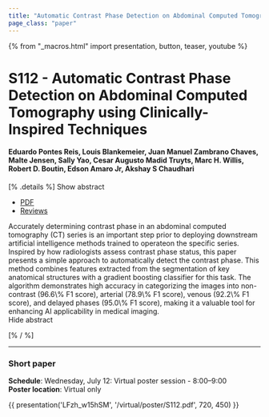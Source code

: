 ```yaml
---
title: "Automatic Contrast Phase Detection on Abdominal Computed Tomography using Clinically-Inspired Techniques"
page_class: "paper"
---
```


{% from "_macros.html" import presentation, button, teaser, youtube %}

# S112 - Automatic Contrast Phase Detection on Abdominal Computed Tomography using Clinically-Inspired Techniques

#### Eduardo Pontes Reis, Louis Blankemeier, Juan Manuel Zambrano Chaves, Malte Jensen, Sally Yao, Cesar Augusto Madid Truyts, Marc H. Willis, Robert D. Boutin, Edson Amaro Jr, Akshay S Chaudhari


[% .details %]
<a class="toggle_visibility" data-selector=".abstract" data-level="3">Show abstract</a>
- <a href="https://openreview.net/pdf?id=B8e-iS9j43">PDF</a>
- <a href="https://openreview.net/forum?id=B8e-iS9j43">Reviews</a>

<p>
    <span class="abstract">
        Accurately determining contrast phase in an abdominal computed tomography (CT) series is an important step prior to deploying downstream artificial intelligence methods trained to operateon the specific series. Inspired by how radiologists assess contrast phase status, this paper presents a simple approach to automatically detect the contrast phase. This method combines features extracted from the segmentation of key anatomical structures with a gradient boosting classifier for this task. The algorithm demonstrates high accuracy in categorizing the images into non-contrast (96.6\% F1 score), arterial (78.9\% F1 score), venous (92.2\% F1 score), and delayed phases (95.0\% F1 score), making it a valuable tool for enhancing AI applicability in medical imaging.
        <br>
        <span class="actions"><a class="toggle_visibility" data-level="2">Hide abstract</a></span>
    </span>
</p>
[% / %]

---


### Short paper

**Schedule**: Wednesday, July 12: Virtual poster session - 8:00–9:00<br>
**Poster location**: Virtual only

{{ presentation('LFzh_w15hSM', '/virtual/poster/S112.pdf', 720, 450) }}